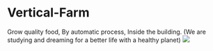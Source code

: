 # Vertical-Farm
Grow quality food, By automatic process, Inside the building. (We are studying and dreaming for a better life with a healthy planet)
![](./chinese-version/images/intro.png)
